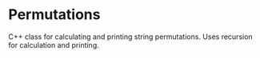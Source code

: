 # Permutations

C++ class for calculating and printing string permutations. Uses recursion for calculation and printing.

